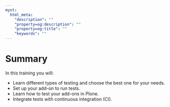 ```yaml
---
myst:
  html_meta:
    "description": ""
    "property=og:description": ""
    "property=og:title": ""
    "keywords": ""
---
```


# Summary

In this training you will:

- Learn different types of testing and choose the best one for your needs.
- Set up your add-on to run tests.
- Learn how to test your add-ons in Plone.
- Integrate tests with continuous integration (CI).
